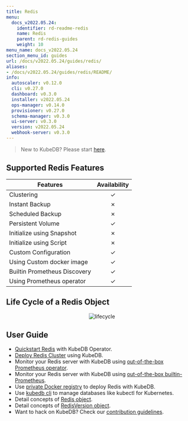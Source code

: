 ```yaml
---
title: Redis
menu:
  docs_v2022.05.24:
    identifier: rd-readme-redis
    name: Redis
    parent: rd-redis-guides
    weight: 10
menu_name: docs_v2022.05.24
section_menu_id: guides
url: /docs/v2022.05.24/guides/redis/
aliases:
- /docs/v2022.05.24/guides/redis/README/
info:
  autoscaler: v0.12.0
  cli: v0.27.0
  dashboard: v0.3.0
  installer: v2022.05.24
  ops-manager: v0.14.0
  provisioner: v0.27.0
  schema-manager: v0.3.0
  ui-server: v0.3.0
  version: v2022.05.24
  webhook-server: v0.3.0
---
```


> New to KubeDB? Please start [here](/docs/v2022.05.24/README).

## Supported Redis Features

| Features                     | Availability |
| ---------------------------- | :----------: |
| Clustering                   |   &#10003;   |
| Instant Backup               |   &#10007;   |
| Scheduled Backup             |   &#10007;   |
| Persistent Volume            |   &#10003;   |
| Initialize using Snapshot    |   &#10007;   |
| Initialize using Script      |   &#10007;   |
| Custom Configuration         |   &#10003;   |
| Using Custom docker image    |   &#10003;   |
| Builtin Prometheus Discovery |   &#10003;   |
| Using Prometheus operator    |   &#10003;   |

## Life Cycle of a Redis Object

<p align="center">
  <img alt="lifecycle"  src="/docs/v2022.05.24/images/redis/redis-lifecycle.svg">
</p>

## User Guide

- [Quickstart Redis](/docs/v2022.05.24/guides/redis/quickstart/quickstart) with KubeDB Operator.
- [Deploy Redis Cluster](/docs/v2022.05.24/guides/redis/clustering/redis-cluster) using KubeDB.
- Monitor your Redis server with KubeDB using [out-of-the-box Prometheus operator](/docs/v2022.05.24/guides/redis/monitoring/using-prometheus-operator).
- Monitor your Redis server with KubeDB using [out-of-the-box builtin-Prometheus](/docs/v2022.05.24/guides/redis/monitoring/using-builtin-prometheus).
- Use [private Docker registry](/docs/v2022.05.24/guides/redis/private-registry/using-private-registry) to deploy Redis with KubeDB.
- Use [kubedb cli](/docs/v2022.05.24/guides/redis/cli/cli) to manage databases like kubectl for Kubernetes.
- Detail concepts of [Redis object](/docs/v2022.05.24/guides/redis/concepts/redis).
- Detail concepts of [RedisVersion object](/docs/v2022.05.24/guides/redis/concepts/catalog).
- Want to hack on KubeDB? Check our [contribution guidelines](/docs/v2022.05.24/CONTRIBUTING).
